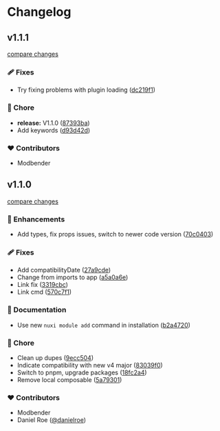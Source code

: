 # Changelog



## v1.1.1

[compare changes](https://github.com/modbender/nuxt-snackbar/compare/v1.1.0...v1.1.1)

### 🩹 Fixes

- Try fixing problems with plugin loading ([dc219f1](https://github.com/modbender/nuxt-snackbar/commit/dc219f1))

### 🏡 Chore

- **release:** V1.1.0 ([87393ba](https://github.com/modbender/nuxt-snackbar/commit/87393ba))
- Add keywords ([d93d42d](https://github.com/modbender/nuxt-snackbar/commit/d93d42d))

### ❤️ Contributors

- Modbender

## v1.1.0

[compare changes](https://github.com/modbender/nuxt-snackbar/compare/v1.0.4...v1.1.0)

### 🚀 Enhancements

- Add types, fix props issues, switch to newer code version ([70c0403](https://github.com/modbender/nuxt-snackbar/commit/70c0403))

### 🩹 Fixes

- Add compatibilityDate ([27a9cde](https://github.com/modbender/nuxt-snackbar/commit/27a9cde))
- Change from imports to app ([a5a0a6e](https://github.com/modbender/nuxt-snackbar/commit/a5a0a6e))
- Link fix ([3319cbc](https://github.com/modbender/nuxt-snackbar/commit/3319cbc))
- Link cmd ([570c7f1](https://github.com/modbender/nuxt-snackbar/commit/570c7f1))

### 📖 Documentation

- Use new `nuxi module add` command in installation ([b2a4720](https://github.com/modbender/nuxt-snackbar/commit/b2a4720))

### 🏡 Chore

- Clean up dupes ([9ecc504](https://github.com/modbender/nuxt-snackbar/commit/9ecc504))
- Indicate compatibility with new v4 major ([83039f0](https://github.com/modbender/nuxt-snackbar/commit/83039f0))
- Switch to pnpm, upgrade packages ([18fc2a4](https://github.com/modbender/nuxt-snackbar/commit/18fc2a4))
- Remove local composable ([5a79301](https://github.com/modbender/nuxt-snackbar/commit/5a79301))

### ❤️ Contributors

- Modbender 
- Daniel Roe ([@danielroe](http://github.com/danielroe))

